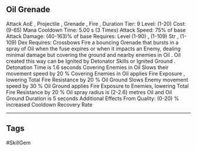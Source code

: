 ## Oil Grenade
Attack
AoE , Projectile , Grenade , Fire , Duration
Tier: 9
Level: (1-20)
Cost: (9-65) Mana
Cooldown Time: 5.00 s (3 Times)
Attack Speed: 75% of base
Attack Damage: (40-163)% of base
Requires: Level (1-90) , (1-109) Str , (1-109) Dex
Requires: Crossbows
Fire a bouncing Grenade that bursts in a spray of Oil when the fuse expires or when it impacts an Enemy, dealing minimal damage but covering the ground and nearby enemies in Oil . Oil created this way can be Ignited by Detonator Skills or Ignited Ground .
Detonation Time is 1.6 seconds
Covering Enemies in Oil Slows their movement speed by 20 %
Covering Enemies in Oil applies Fire Exposure , lowering Total Fire Resistance by 20 %
Oil Ground Slows Enemy movement speed by 30 %
Oil Ground applies Fire Exposure to Enemies, lowering Total Fire Resistance by 20 %
Oil spray radius is (2-2.6) metres
Oil and Oil Ground Duration is 5 seconds
Additional Effects From Quality:
(0-20) % increased Cooldown Recovery Rate

---
## Tags
#SkillGem
